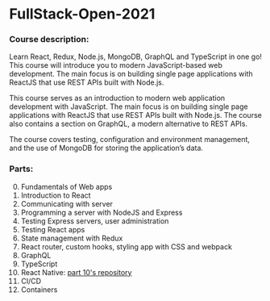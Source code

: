 # FullStack-Open-2021
### Course description:
Learn React, Redux, Node.js, MongoDB, GraphQL and TypeScript in one go! This course will introduce you to modern JavaScript-based web development. The main focus is on building single page applications with ReactJS that use REST APIs built with Node.js.

This course serves as an introduction to modern web application development with JavaScript. The main focus is on building single page applications with ReactJS that use REST APIs built with Node.js. The course also contains a section on GraphQL, a modern alternative to REST APIs.

The course covers testing, configuration and environment management, and the use of MongoDB for storing the application’s data.
### Parts:
0. Fundamentals of Web apps
1. Introduction to React
2. Communicating with server
3. Programming a server with NodeJS and Express
4. Testing Express servers, user administration
5. Testing React apps
6. State management with Redux
7. React router, custom hooks, styling app with CSS and webpack
8. GraphQL
9. TypeScript
10. React Native: [part 10's repository](https://github.com/vihahuynh/FullStack-Open-2021-React-Native)
11. CI/CD
12. Containers

